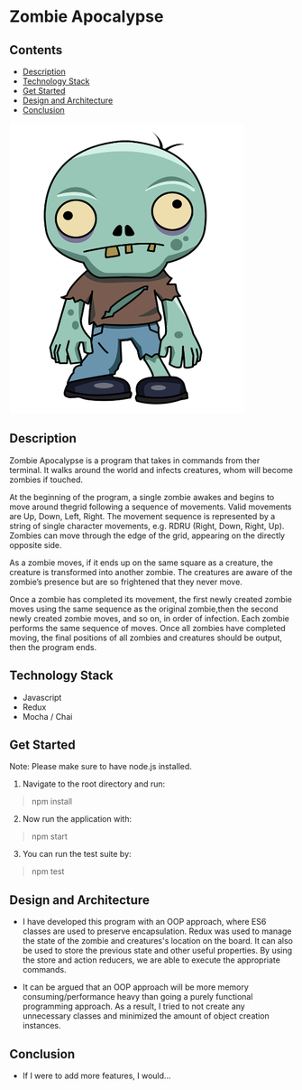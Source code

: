 # Zombie Apocalypse

## Contents
- [Description](#description)
- [Technology Stack](#technology-stack)
- [Get Started](#get-started)
- [Design and Architecture](#design-and-architecture)
- [Conclusion](#conclusion)

<img src="zombie.png" alt="zombie" width="415" height="515"/>

## Description
Zombie Apocalypse is a program that takes in commands from ther terminal. It walks around the world and infects creatures, whom will become zombies if touched.

At the beginning of the program, a single zombie awakes and begins to move around thegrid following a sequence of movements. Valid movements are Up, Down, Left, Right. The movement sequence is represented by a string of single character movements, e.g. RDRU
(Right, Down, Right, Up). Zombies can move through the edge of the grid, appearing on the directly opposite side. 

As a zombie moves, if it ends up on the same square as a creature, the creature is transformed into another zombie. The creatures are aware of the zombie’s presence but are so frightened that they never move.

Once a zombie has completed its movement, the first newly created zombie moves using the same sequence as the original zombie,then the second newly created zombie moves, and so on, in order of infection. Each zombie performs the same sequence of moves. Once all zombies have completed moving, the final positions of all zombies and creatures should be output, then the program ends.

## Technology Stack
- Javascript
- Redux
- Mocha / Chai

## Get Started
Note: Please make sure to have node.js installed.

1. Navigate to the root directory and run:
> npm install

2. Now run the application with:
> npm start

3. You can run the test suite by:
> npm test

## Design and Architecture
- I have developed this program with an OOP approach, where ES6 classes are used to preserve encapsulation. Redux was used to manage the state of the zombie and creatures's location on the board. It can also be used to store the previous state and other useful properties. By using the store and action reducers, we are able to execute the appropriate commands.

- It can be argued that an OOP approach will be more memory consuming/performance heavy than going a purely functional programming approach. As a result, I tried to not create any unnecessary classes and minimized the amount of object creation instances.

## Conclusion
- If I were to add more features, I would...
